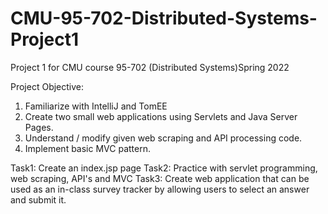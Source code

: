 # CMU-95-702-Distributed-Systems-Project1
Project 1 for CMU course 95-702 (Distributed Systems)Spring 2022

Project Objective:
1. Familiarize with IntelliJ and TomEE
2. Create two small web applications using Servlets and Java Server Pages.
3. Understand / modify given web scraping and API processing code.
4. Implement basic MVC pattern.

Task1: Create an index.jsp page
Task2: Practice with servlet programming, web scraping, API's and MVC
Task3: Create web application that can be used as an in-class survey tracker by allowing users to select an answer and submit it.

